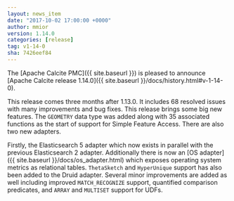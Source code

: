 ```yaml
---
layout: news_item
date: "2017-10-02 17:00:00 +0000"
author: mmior
version: 1.14.0
categories: [release]
tag: v1-14-0
sha: 7426eef84
---
```

<!--
{% comment %}
Licensed to the Apache Software Foundation (ASF) under one or more
contributor license agreements.  See the NOTICE file distributed with
this work for additional information regarding copyright ownership.
The ASF licenses this file to you under the Apache License, Version 2.0
(the "License"); you may not use this file except in compliance with
the License.  You may obtain a copy of the License at

http://www.apache.org/licenses/LICENSE-2.0

Unless required by applicable law or agreed to in writing, software
distributed under the License is distributed on an "AS IS" BASIS,
WITHOUT WARRANTIES OR CONDITIONS OF ANY KIND, either express or implied.
See the License for the specific language governing permissions and
limitations under the License.
{% endcomment %}
-->

The [Apache Calcite PMC]({{ site.baseurl }})
is pleased to announce
[Apache Calcite release 1.14.0]({{ site.baseurl }}/docs/history.html#v-1-14-0).

This release comes three months after 1.13.0. It includes 68 resolved issues with many improvements and bug fixes.
This release brings some big new features.
The `GEOMETRY` data type was added along with 35 associated functions as the start of support for Simple Feature Access.
There are also two new adapters.

Firstly, the Elasticsearch 5 adapter which now exists in parallel with the previous Elasticsearch 2 adapter.
Additionally there is now an [OS adapter]({{ site.baseurl }}/docs/os_adapter.html) which exposes operating system metrics as relational tables.
`ThetaSketch` and `HyperUnique` support has also been added to the Druid adapter.
Several minor improvements are added as well including improved `MATCH_RECOGNIZE` support, quantified comparison predicates, and `ARRAY` and `MULTISET` support for UDFs.
